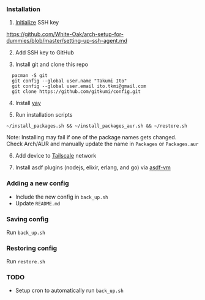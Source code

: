 ### Installation

1. [Initialize](https://wiki.archlinux.org/title/SSH_keys) SSH key

https://github.com/White-Oak/arch-setup-for-dummies/blob/master/setting-up-ssh-agent.md

2. Add SSH key to GitHub

3. Install git and clone this repo
```
  pacman -S git
  git config --global user.name "Takumi Ito"
  git config --global user.email ito.tkmi@gmail.com
  git clone https://github.com/gitkumi/config.git
```

4. Install [yay](https://github.com/Jguer/yay)
      
5. Run installation scripts
```
~/install_packages.sh && ~/install_packages_aur.sh && ~/restore.sh 
```

Note: Installing may fail if one of the package names gets changed.  
Check Arch/AUR and manually update the name in `Packages` or `Packages.aur`

6. Add device to [Tailscale](https://tailscale.com/) network

7. Install asdf plugins (nodejs, elixir, erlang, and go) via [asdf-vm](https://asdf-vm.com/#/)

### Adding a new config

- Include the new config in `back_up.sh`
- Update `README.md`

### Saving config

Run `back_up.sh`

### Restoring config

Run `restore.sh`

### TODO

- Setup cron to automatically run `back_up.sh`
